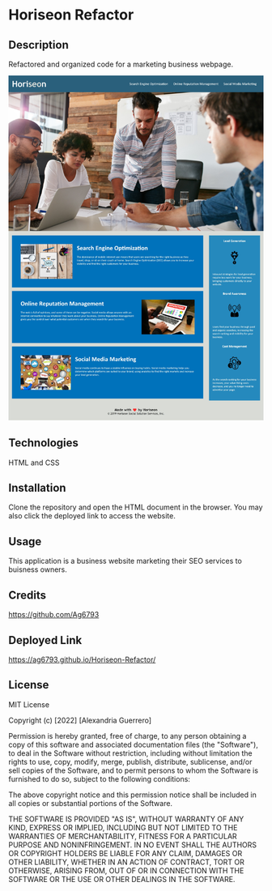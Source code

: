 
# Horiseon Refactor

## Description
Refactored and organized code for a marketing business webpage. 

![Horiseon-refactor-screenshot.jpeg](./assets/images/Horiseon-refactor-screenshot.jpeg)

## Technologies
HTML and CSS

## Installation
Clone the repository and open the HTML document in the browser. You may also click the deployed link to access the website.

## Usage
This application is a business website marketing their SEO services to buisness owners.

## Credits
https://github.com/Ag6793

## Deployed Link 
https://ag6793.github.io/Horiseon-Refactor/

## License
MIT License

Copyright (c) [2022] [Alexandria Guerrero]

Permission is hereby granted, free of charge, to any person obtaining a copy of this software and associated documentation files (the "Software"), to deal in the Software without restriction, including without limitation the rights to use, copy, modify, merge, publish, distribute, sublicense, and/or sell copies of the Software, and to permit persons to whom the Software is furnished to do so, subject to the following conditions:

The above copyright notice and this permission notice shall be included in all copies or substantial portions of the Software.

THE SOFTWARE IS PROVIDED "AS IS", WITHOUT WARRANTY OF ANY KIND, EXPRESS OR IMPLIED, INCLUDING BUT NOT LIMITED TO THE WARRANTIES OF MERCHANTABILITY, FITNESS FOR A PARTICULAR PURPOSE AND NONINFRINGEMENT. IN NO EVENT SHALL THE AUTHORS OR COPYRIGHT HOLDERS BE LIABLE FOR ANY CLAIM, DAMAGES OR OTHER LIABILITY, WHETHER IN AN ACTION OF CONTRACT, TORT OR OTHERWISE, ARISING FROM, OUT OF OR IN CONNECTION WITH THE SOFTWARE OR THE USE OR OTHER DEALINGS IN THE SOFTWARE.